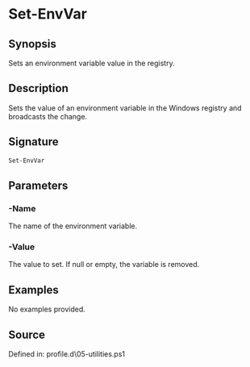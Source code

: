 # Set-EnvVar

## Synopsis

Sets an environment variable value in the registry.

## Description

Sets the value of an environment variable in the Windows registry and broadcasts the change.

## Signature

```powershell
Set-EnvVar
```

## Parameters

### -Name

The name of the environment variable.
### -Value

The value to set. If null or empty, the variable is removed.

## Examples

No examples provided.

## Source

Defined in: profile.d\05-utilities.ps1
